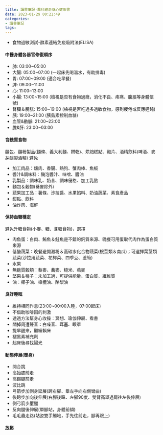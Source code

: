 ```yaml
---
title: 讀書筆記-喬科維奇身心健康書
date: 2023-01-29 00:21:49
categories: 
- 讀書筆記
tags:
---
```


- 食物過敏測試-酵素連結免疫吸附法(ELISA)

#### 中醫身體各器官修復順序
- 肺: 03:00~05:00
- 大腸: 05:00~07:00 (一起床先喝溫水，有助排毒)
- 胃: 07:00~09:00 (適合吃早餐)
- 脾: 09:00~11:00
- 心: 11:00~13:00
- 小腸: 13:00~15:00 (檢視是否有食物過癮，消化不良、疼痛、腹脹等身體信號)
- 腎臟＆膀胱: 15:00~19:00 (檢視是否吃過多過敏食物，感到疲倦或反應遲鈍)
- 胰: 19:00~21:00 (胰島素控制血糖)
- 血管&動脈: 21:00~23:00
- 膽&肝: 23:00~03:00

#### 含麩質食物
麵包、麵粉製品(麵條、義大利麵、餅乾)、烘焙糕點、穀片、酒精飲料(啤酒、麥芽釀製酒精)
避免
- 加工肉品：燻肉、香腸、熱狗、蟹肉棒、魚板
- 醬汁&調味料：醃泡醬汁、味噌、醬油
- 乳製品：調味乳、奶昔、調味優格、加工乳酪
- 麵包＆穀物(蕎麥除外)
- 蔬果加工品：薯條、沙拉醬、水果餡料、奶油蔬菜、素食產品
- 甜點、飲料
- 油炸肉、海鮮

#### 保持血糖穩定
避免升糖食物(小麥、糖、含糖食物)，選擇
- 肉魚蛋：白肉、鮪魚＆鮭魚是不錯的鈣質來源、晚餐可用蛋取代肉作為蛋白質來源
- 低醣蔬菜：晚餐避開澱粉＆高碳水化合物蔬菜(根莖類＆南瓜)；可選擇葉莖類蔬菜(沙拉用蔬菜、花椰菜、四季豆、蘆筍)
- 水果
- 無麩質穀類：藜麥、蕎麥、糙米、燕麥
- 堅果＆種子：未加工過，可提供能量、蛋白質、纖維質
- 油：椰子油、橄欖油、酪梨油

#### 良好睡眠
- 維持相同作息(23:00~00:00入睡，07:00起床)
- 不借助咖啡因的刺激
- 透過方法幫身心收操：冥想、瑜伽伸展、看書
- 關掉周遭聲音：白噪音、耳塞、眼罩
- 提早醒來，繼續賴床
- 褪黑素補充劑
- 起床後尋找陽光

#### 動態伸展(暖身)
- 開合跳
- 高抬膝前走
- 高踢腿前走
- 波比跳
- 弓箭步加側身延展(跨右腳、舉左手向右側彎曲)
- 後跨步加向後伸展(右腳後踩、左腳90度、雙臂高舉過肩往左後伸展)
- 側弓箭步壓腿
- 反向腿後伸展(單腳站，身體前傾)
- 毛毛蟲走路(站姿雙手觸地，手先往前走，腳再跟上)

#### 放鬆
